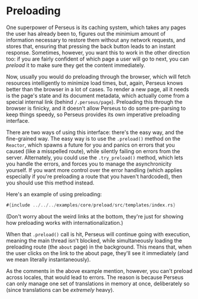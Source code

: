 # Preloading

One superpower of Perseus is its caching system, which takes any pages the user has already been to, figures out the minimium amount of information necessary to restore them without any network requests, and stores that, ensuring that pressing the back button leads to an instant response. Sometimes, however, you want this to work in the other direction too: if you are fairly confident of which page a user will go to next, you can *preload* it to make sure they get the content immediately.

Now, usually you would do preloading through the browser, which will fetch resources intelligently to minimize load times, but, again, Perseus knows better than the browser in a lot of cases. To render a new page, all it needs is the page's state and its document metadata, which actually come from a special internal link (behind `/.perseus/page`). Preloading this through the browser is finicky, and it doesn't allow Perseus to do some pre-parsing to keep things speedy, so Perseus provides its own imperative preloading interface.

There are two ways of using this interface: there's the easy way, and the fine-grained way. The easy way is to use the `.preload()` method on the `Reactor`, which spawns a future for you and panics on errors that you caused (like a misspelled route), while silently failing on errors from the server. Alternately, you could use the `.try_preload()` method, which lets you handle the errors, and forces you to manage the asynchronicity yourself. If you want more control over the error handling (which applies especially if you're preloading a route that you haven't hardcoded), then you should use this method instead.

Here's an example of using preloading:

```rust
#{include ../../../examples/core/preload/src/templates/index.rs}
```

(Don't worry about the weird links at the bottom, they're just for showing how preloading works with internationalization.)

When that `.preload()` call is hit, Perseus will continue going with execution, meaning the main thread isn't blocked, while simultaneously loading the preloading route (the `about` page) in the background. This means that, when the user clicks on the link to the about page, they'll see it immediately (and we mean literally instantaneously).

As the comments in the above example mention, however, you can't preload across locales, that would lead to errors. The reason is because Perseus can only manage one set of translations in memory at once, deliberately so (since translations can be *extremely* heavy).
